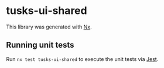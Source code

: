 # tusks-ui-shared

This library was generated with [Nx](https://nx.dev).

## Running unit tests

Run `nx test tusks-ui-shared` to execute the unit tests via [Jest](https://jestjs.io).
